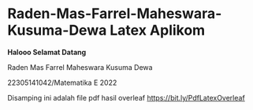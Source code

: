 # Raden-Mas-Farrel-Maheswara-Kusuma-Dewa Latex Aplikom

**Halooo Selamat Datang**

Raden Mas Farrel Maheswara Kusuma Dewa

22305141042/Matematika E 2022


Disamping ini adalah file pdf hasil overleaf https://bit.ly/PdfLatexOverleaf

